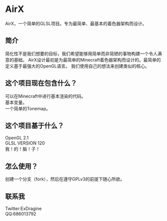 # AirX
AirX，一个简单的GLSL项目。专为最简单、最基本的着色器架构而设计。

## 简介
简化性不是我们想要的目标，我们希望能够用简单而非简陋的事物构建一个令人满意的基础。 AirX设计最初是为最简单的Minecraft着色器架构而设计的。最简单的定义基于最强大的OpenGL语言。 我们使用自己的想法来创建类似的核心。

## 这个项目现在包含什么？
可以在Minecraft中进行基本渲染的代码。<br>
基本变量。<br>
一个简单的Tonemap。<br>

## 这个项目基于什么？
OpenGL 2.1<br>
GLSL VERSION 120<br>
我！的！脑！子！<br>

## 怎么使用？
创建一个分支（fork），然后在遵守GPLv3的前提下随心所欲。

## 联系我
Twitter:ExDragine<br>
QQ:686013792

